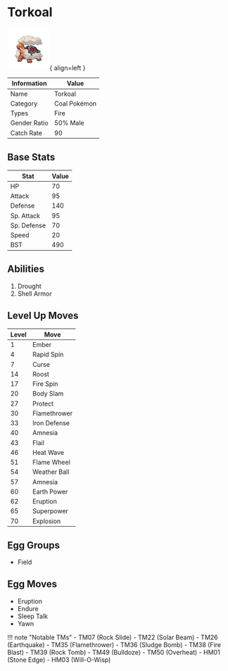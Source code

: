 # Torkoal

![Torkoal](../images/pokemon/324.png){ align=left }

| Information | Value |
|------------|--------|
| Name | Torkoal |
| Category | Coal Pokémon |
| Types | Fire |
| Gender Ratio | 50% Male |
| Catch Rate | 90 |

## Base Stats

| Stat | Value |
|------|-------|
| HP | 70 |
| Attack | 95 |
| Defense | 140 |
| Sp. Attack | 95 |
| Sp. Defense | 70 |
| Speed | 20 |
| BST | 490 |

## Abilities
1. Drought
2. Shell Armor

## Level Up Moves
| Level | Move |
|-------|------|
| 1 | Ember |
| 4 | Rapid Spin |
| 7 | Curse |
| 14 | Roost |
| 17 | Fire Spin |
| 20 | Body Slam |
| 27 | Protect |
| 30 | Flamethrower |
| 33 | Iron Defense |
| 40 | Amnesia |
| 43 | Flail |
| 46 | Heat Wave |
| 51 | Flame Wheel |
| 54 | Weather Ball |
| 57 | Amnesia |
| 60 | Earth Power |
| 62 | Eruption |
| 65 | Superpower |
| 70 | Explosion |

## Egg Groups
- Field

## Egg Moves
- Eruption
- Endure
- Sleep Talk
- Yawn

!!! note "Notable TMs"
    - TM07 (Rock Slide)
    - TM22 (Solar Beam)
    - TM26 (Earthquake)
    - TM35 (Flamethrower)
    - TM36 (Sludge Bomb)
    - TM38 (Fire Blast)
    - TM39 (Rock Tomb)
    - TM49 (Bulldoze)
    - TM50 (Overheat)
    - HM01 (Stone Edge)
    - HM03 (Will-O-Wisp)
